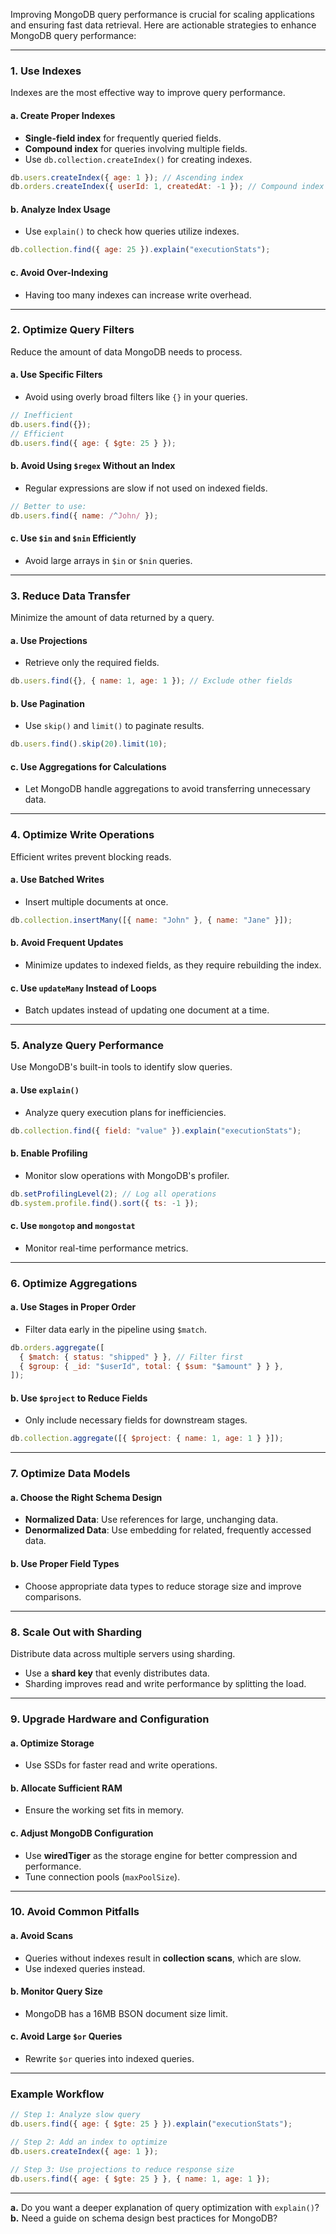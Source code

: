 Improving MongoDB query performance is crucial for scaling applications and ensuring fast data retrieval. Here are actionable strategies to enhance MongoDB query performance:

---

### **1. Use Indexes**
Indexes are the most effective way to improve query performance.

#### **a. Create Proper Indexes**
- **Single-field index** for frequently queried fields.
- **Compound index** for queries involving multiple fields.
- Use `db.collection.createIndex()` for creating indexes.

```javascript
db.users.createIndex({ age: 1 }); // Ascending index
db.orders.createIndex({ userId: 1, createdAt: -1 }); // Compound index
```

#### **b. Analyze Index Usage**
- Use `explain()` to check how queries utilize indexes.

```javascript
db.collection.find({ age: 25 }).explain("executionStats");
```

#### **c. Avoid Over-Indexing**
- Having too many indexes can increase write overhead.

---

### **2. Optimize Query Filters**
Reduce the amount of data MongoDB needs to process.

#### **a. Use Specific Filters**
- Avoid using overly broad filters like `{}` in your queries.

```javascript
// Inefficient
db.users.find({});
// Efficient
db.users.find({ age: { $gte: 25 } });
```

#### **b. Avoid Using `$regex` Without an Index**
- Regular expressions are slow if not used on indexed fields.

```javascript
// Better to use:
db.users.find({ name: /^John/ });
```

#### **c. Use `$in` and `$nin` Efficiently**
- Avoid large arrays in `$in` or `$nin` queries.

---

### **3. Reduce Data Transfer**
Minimize the amount of data returned by a query.

#### **a. Use Projections**
- Retrieve only the required fields.

```javascript
db.users.find({}, { name: 1, age: 1 }); // Exclude other fields
```

#### **b. Use Pagination**
- Use `skip()` and `limit()` to paginate results.

```javascript
db.users.find().skip(20).limit(10);
```

#### **c. Use Aggregations for Calculations**
- Let MongoDB handle aggregations to avoid transferring unnecessary data.

---

### **4. Optimize Write Operations**
Efficient writes prevent blocking reads.

#### **a. Use Batched Writes**
- Insert multiple documents at once.

```javascript
db.collection.insertMany([{ name: "John" }, { name: "Jane" }]);
```

#### **b. Avoid Frequent Updates**
- Minimize updates to indexed fields, as they require rebuilding the index.

#### **c. Use `updateMany` Instead of Loops**
- Batch updates instead of updating one document at a time.

---

### **5. Analyze Query Performance**
Use MongoDB's built-in tools to identify slow queries.

#### **a. Use `explain()`**
- Analyze query execution plans for inefficiencies.

```javascript
db.collection.find({ field: "value" }).explain("executionStats");
```

#### **b. Enable Profiling**
- Monitor slow operations with MongoDB's profiler.

```javascript
db.setProfilingLevel(2); // Log all operations
db.system.profile.find().sort({ ts: -1 });
```

#### **c. Use `mongotop` and `mongostat`**
- Monitor real-time performance metrics.

---

### **6. Optimize Aggregations**
#### **a. Use Stages in Proper Order**
- Filter data early in the pipeline using `$match`.

```javascript
db.orders.aggregate([
  { $match: { status: "shipped" } }, // Filter first
  { $group: { _id: "$userId", total: { $sum: "$amount" } } },
]);
```

#### **b. Use `$project` to Reduce Fields**
- Only include necessary fields for downstream stages.

```javascript
db.collection.aggregate([{ $project: { name: 1, age: 1 } }]);
```

---

### **7. Optimize Data Models**
#### **a. Choose the Right Schema Design**
- **Normalized Data**: Use references for large, unchanging data.
- **Denormalized Data**: Use embedding for related, frequently accessed data.

#### **b. Use Proper Field Types**
- Choose appropriate data types to reduce storage size and improve comparisons.

---

### **8. Scale Out with Sharding**
Distribute data across multiple servers using sharding.

- Use a **shard key** that evenly distributes data.
- Sharding improves read and write performance by splitting the load.

---

### **9. Upgrade Hardware and Configuration**
#### **a. Optimize Storage**
- Use SSDs for faster read and write operations.

#### **b. Allocate Sufficient RAM**
- Ensure the working set fits in memory.

#### **c. Adjust MongoDB Configuration**
- Use **wiredTiger** as the storage engine for better compression and performance.
- Tune connection pools (`maxPoolSize`).

---

### **10. Avoid Common Pitfalls**
#### **a. Avoid Scans**
- Queries without indexes result in **collection scans**, which are slow.
- Use indexed queries instead.

#### **b. Monitor Query Size**
- MongoDB has a 16MB BSON document size limit.

#### **c. Avoid Large `$or` Queries**
- Rewrite `$or` queries into indexed queries.

---

### **Example Workflow**
```javascript
// Step 1: Analyze slow query
db.users.find({ age: { $gte: 25 } }).explain("executionStats");

// Step 2: Add an index to optimize
db.users.createIndex({ age: 1 });

// Step 3: Use projections to reduce response size
db.users.find({ age: { $gte: 25 } }, { name: 1, age: 1 });
```

---

**a.** Do you want a deeper explanation of query optimization with `explain()`?  
**b.** Need a guide on schema design best practices for MongoDB?  
